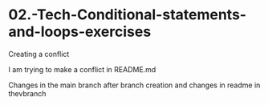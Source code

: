 # 02.-Tech-Conditional-statements-and-loops-exercises


Creating a conflict

I am trying to make a conflict in README.md

Changes in the main branch after branch creation and changes in readme in thevbranch

